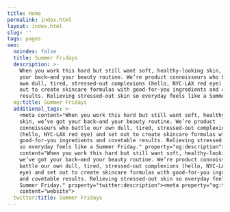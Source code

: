 ```yaml
---
title: Home
permalink: index.html
layout: index.html
slug: ''
tags: pages
seo:
  noindex: false
  title: Summer Fridays
  description: >-
    When you work this hard but still want soft, healthy-looking skin, we’ve got
    your back—and your beauty routine. We’re product connoisseurs who battle our
    own dull, tired, stressed-out complexions (hello, NYC-LAX red eye) and set
    out to create skincare formulas with good-for-you ingredients and covetable
    results. Relieving stressed-out skin so everyday feels like a Summer Friday.
  og:title: Summer Fridays
  additional_tags: >-
    <meta content="When you work this hard but still want soft, healthy-looking
    skin, we’ve got your back—and your beauty routine. We’re product
    connoisseurs who battle our own dull, tired, stressed-out complexions
    (hello, NYC-LAX red eye) and set out to create skincare formulas with
    good-for-you ingredients and covetable results. Relieving stressed-out skin
    so everyday feels like a Summer Friday." property="og:description"><meta
    content="When you work this hard but still want soft, healthy-looking skin,
    we’ve got your back—and your beauty routine. We’re product connoisseurs who
    battle our own dull, tired, stressed-out complexions (hello, NYC-LAX red
    eye) and set out to create skincare formulas with good-for-you ingredients
    and covetable results. Relieving stressed-out skin so everyday feels like a
    Summer Friday." property="twitter:description"><meta property="og:type"
    content="website">
  twitter:title: Summer Fridays
---
```



